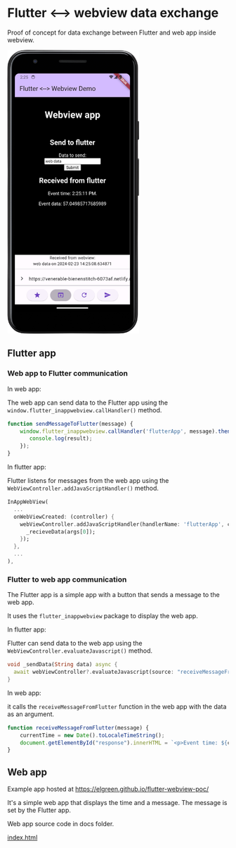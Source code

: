 # Flutter <--> webview data exchange

Proof of concept for data exchange between Flutter and web app inside webview.

<img src="docs/Screenshot_20240223_141900.png" width="300">

## Flutter app

### Web app to Flutter communication

In web app:

The web app can send data to the Flutter app using the `window.flutter_inappwebview.callHandler()` method.
```javascript
function sendMessageToFlutter(message) {
    window.flutter_inappwebview.callHandler('flutterApp', message).then(function(result) {
       console.log(result);
    });
}
```

In flutter app:

Flutter listens for messages from the web app using the `WebViewController.addJavaScriptHandler()` method.

```dart
InAppWebView(
  ...
  onWebViewCreated: (controller) {
    webViewController.addJavaScriptHandler(handlerName: 'flutterApp', callback: (data) {
      _recieveData(args[0]);
    });
  },
  ...
),
```

### Flutter to web app communication

The Flutter app is a simple app with a button that sends a message to the web app.

It uses the `flutter_inappwebview` package to display the web app.

In flutter app:

Flutter can send data to the web app using the `WebViewController.evaluateJavascript()` method.

```dart
void _sendData(String data) async {
  await webViewController?.evaluateJavascript(source: "receiveMessageFromFlutter('$data');");
}
```

In web app:

it calls the `receiveMessageFromFlutter` function in the web app with the data as an argument.

```javascript
function receiveMessageFromFlutter(message) {
    currentTime = new Date().toLocaleTimeString();
    document.getElementById("response").innerHTML = `<p>Event time: ${currentTime}.</p><p>Event data: ${message}</p>`;
}
```

## Web app

Example app hosted at https://elgreen.github.io/flutter-webview-poc/

It's a simple web app that displays the time and a message. The message is set by the Flutter app.

Web app source code in docs folder.

[index.html](docs%2Findex.html)